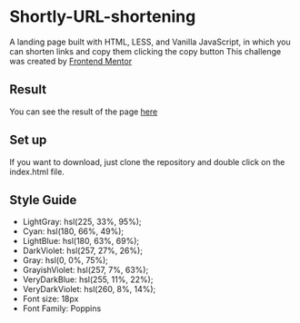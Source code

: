 # Shortly-URL-shortening

A landing page built with HTML, LESS, and Vanilla JavaScript, in which you can shorten links and copy them clicking the copy button
This challenge was created by [Frontend Mentor](https://www.frontendmentor.io/home)

## Result 

You can see the result of the page [here](https://shortly-url-shortening-sigma.vercel.app)

## Set up

If you want to download, just clone the repository and double click on the index.html file.

## Style Guide

- LightGray: hsl(225, 33%, 95%);
- Cyan: hsl(180, 66%, 49%);
- LightBlue: hsl(180, 63%, 69%);
- DarkViolet: hsl(257, 27%, 26%);
- Gray: hsl(0, 0%, 75%);
- GrayishViolet: hsl(257, 7%, 63%);
- VeryDarkBlue: hsl(255, 11%, 22%);
- VeryDarkViolet: hsl(260, 8%, 14%);
- Font size: 18px
- Font Family: Poppins
